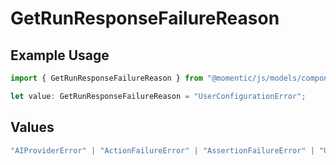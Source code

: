 # GetRunResponseFailureReason

## Example Usage

```typescript
import { GetRunResponseFailureReason } from "@momentic/js/models/components";

let value: GetRunResponseFailureReason = "UserConfigurationError";
```

## Values

```typescript
"AIProviderError" | "ActionFailureError" | "AssertionFailureError" | "UserConfigurationError" | "JobTimeoutError" | "InternalWebAgentError" | "UnknownError"
```